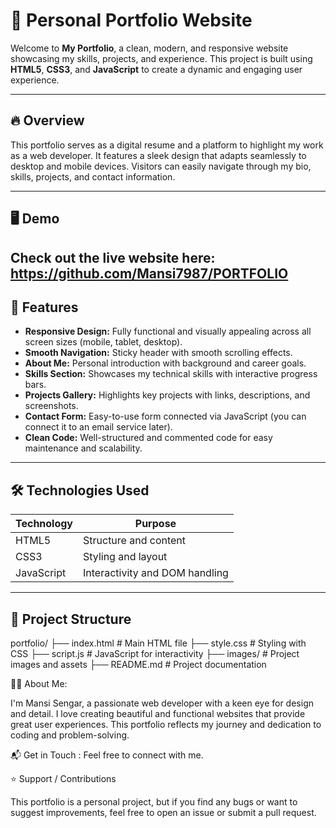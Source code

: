 # 🌟 Personal Portfolio Website

Welcome to **My Portfolio**, a clean, modern, and responsive website showcasing my skills, projects, and experience. This project is built using **HTML5**, **CSS3**, and **JavaScript** to create a dynamic and engaging user experience.

---

## 🔥 Overview

This portfolio serves as a digital resume and a platform to highlight my work as a web developer. It features a sleek design that adapts seamlessly to desktop and mobile devices. Visitors can easily navigate through my bio, skills, projects, and contact information.

---

## 🖥️ Demo

Check out the live website here:  
https://github.com/Mansi7987/PORTFOLIO
---

## 🚀 Features

- **Responsive Design:** Fully functional and visually appealing across all screen sizes (mobile, tablet, desktop).
- **Smooth Navigation:** Sticky header with smooth scrolling effects.
- **About Me:** Personal introduction with background and career goals.
- **Skills Section:** Showcases my technical skills with interactive progress bars.
- **Projects Gallery:** Highlights key projects with links, descriptions, and screenshots.
- **Contact Form:** Easy-to-use form connected via JavaScript (you can connect it to an email service later).
- **Clean Code:** Well-structured and commented code for easy maintenance and scalability.

---

## 🛠️ Technologies Used

| Technology | Purpose                          |
|------------|---------------------------------|
| HTML5      | Structure and content           |
| CSS3       | Styling and layout              |
| JavaScript | Interactivity and DOM handling  |

---

## 📂 Project Structure

portfolio/
├── index.html # Main HTML file
├── style.css # Styling with CSS
├── script.js # JavaScript for interactivity
├── images/ # Project images and assets
├── README.md # Project documentation


🧑‍💻 About Me:

I'm Mansi Sengar, a passionate web developer with a keen eye for design and detail. I love creating beautiful and functional websites that provide great user experiences. This portfolio reflects my journey and dedication to coding and problem-solving.

📬 Get in Touch : 
Feel free to connect with me.

⭐ Support / Contributions 

This portfolio is a personal project, but if you find any bugs or want to suggest improvements, feel free to open an issue or submit a pull request.

